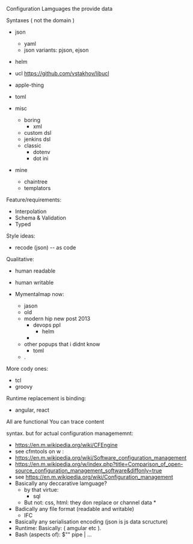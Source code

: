 Configuration Lamguages the provide data

Syntaxes ( not the domain )

* json
    * yaml
    * json variants: pjson, ejson

* helm
* ucl https://github.com/vstakhov/libucl
* apple-thing
* toml
* misc
    * boring
        * xml
    * custom dsl
    * jenkins dsl
    * classic
        * dotenv
        * dot ini
* mine
    * chaintree
    * templators

Feature/requirements:
* Interpolation
* Schema & Validation
* Typed

Style ideas:
* recode (json) -- as code

Qualitative:
* human readable
* human writable

* Mymentalmap now:
    * jason
    * old
    * modern hip new post 2013
        * devops ppl
            * helm
        * 
    * other popups that i didnt know
        * toml
    * .


More cody ones:
* tcl
* groovy

Runtime replacement is binding:
* angular, react

All are functional
You can trace content


syntax. but for actual configuration managememnt:
* https://en.m.wikipedia.org/wiki/CFEngine
* see cfmtools on w :
* https://en.m.wikipedia.org/wiki/Software_configuration_management
* https://en.m.wikipedia.org/w/index.php?title=Comparison_of_open-source_configuration_management_software&diffonly=true
* see https://en.m.wikipedia.org/wiki/Configuration_management
* Basically any deccarative lamguage?
    * by that virtue:
        * sql
    * But not: css, html: they don replace or channel data
        * 
* Badically any file format (readable and writable)
    * IFC
* Basically any serialisation encoding (json is js data scructure)
* Runtime: Basically: ( amgular etc ).
* Bash (aspects of): $"" pipe | ...
